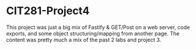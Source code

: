 # CIT281-Project4

This project was just a big mix of Fastify & GET/Post on a web server, code exports, and some object structuring/mapping from another page. The content was pretty much a mix of the past 2 labs and project 3. 
